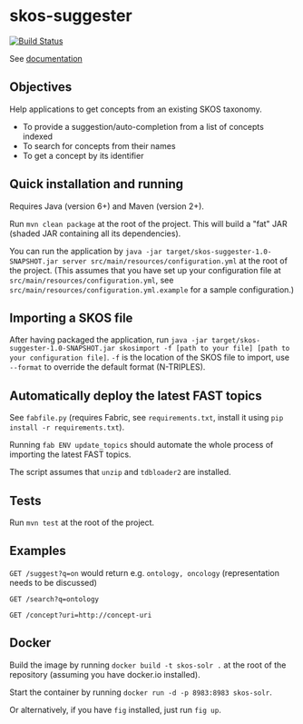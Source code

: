 skos-suggester
==============
[![Build Status](https://travis-ci.org/ox-it/skos-suggester.svg?branch=master)](https://travis-ci.org/ox-it/skos-suggester)

See [documentation](http://skos-suggester.readthedocs.org/en/latest/)

Objectives
----------

Help applications to get concepts from an existing SKOS taxonomy.

* To provide a suggestion/auto-completion from a list of concepts indexed
* To search for concepts from their names
* To get a concept by its identifier

Quick installation and running
------------------------------

Requires Java (version 6+) and Maven (version 2+).

Run `mvn clean package` at the root of the project. This will build a "fat" JAR (shaded JAR containing all its dependencies).

You can run the application by `java -jar target/skos-suggester-1.0-SNAPSHOT.jar server src/main/resources/configuration.yml` at the root of the project.
(This assumes that you have set up your configuration file at `src/main/resources/configuration.yml`, see `src/main/resources/configuration.yml.example` for a sample configuration.)

Importing a SKOS file
---------------------

After having packaged the application, run `java -jar target/skos-suggester-1.0-SNAPSHOT.jar skosimport -f [path to your file] [path to your configuration file]`. `-f` is the location of the SKOS file to import, use `--format` to override the default format (N-TRIPLES).

Automatically deploy the latest FAST topics
-------------------------------------------

See `fabfile.py` (requires Fabric, see `requirements.txt`, install it using `pip install -r requirements.txt`).

Running `fab ENV update_topics` should automate the whole process of importing the latest FAST topics.

The script assumes that `unzip` and `tdbloader2` are installed.

Tests
-----

Run `mvn test` at the root of the project.

Examples
--------

`GET /suggest?q=on` would return e.g. `ontology, oncology` (representation needs to be discussed)

`GET /search?q=ontology`

`GET /concept?uri=http://concept-uri`

Docker
------

Build the image by running `docker build -t skos-solr .` at the root of the repository (assuming you have docker.io installed).

Start the container by running `docker run -d -p 8983:8983 skos-solr`.

Or alternatively, if you have `fig` installed, just run `fig up`.
